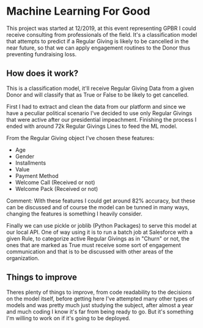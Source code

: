 # Machine Learning For Good 
This project was started at 12/2019, at this event representing GPBR I could receive consulting from professionals of the field. It's a classification model that attempts to predict if a Regular Giving is likely to be cancelled in the near future, so that we can apply engagement routines to the Donor thus preventing fundraising loss.

## How does it work?

This is a classification model, it'll receive Regular Giving Data from a given Donor and will classify that as True or False to be likely to get cancelled.

First I had to extract and clean the data from our platform and since we have a peculiar political scenario I've decided to use only Regular Givings that were active after our presidential impeachment. Finishing the process I ended with around 72k Regular Givings Lines to feed the ML model.

From the Regular Giving object I've chosen these features:

- Age
- Gender
- Installments
- Value
- Payment Method
- Welcome Call (Received or not)
- Welcome Pack (Received or not)

Comment: With these features I could get around 82% accuracy, but these can be discussed and of course the model can be tunned in many ways, changing the features is something I heavily consider.

Finally we can use pickle or joblib (Python Packages) to serve this model at our local API. One of way using it is to run a batch job at Salesforce with a given Rule, to categorize active Regular Givings as in "Churn" or not, the ones that are marked as True must receive some sort of engagement communication and that is to be discussed with other areas of the organization.

## Things to improve

Theres plenty of things to improve, from code readability to the decisions on the model itself, before getting here I've attempted many other types of models and was pretty much just studying the subject, after almost a year and much coding I know it's far from being ready to go. But it's something I'm willing to work on if it's going to be deployed.
